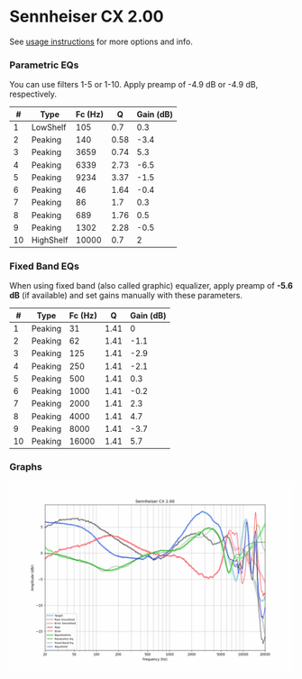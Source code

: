# Sennheiser CX 2.00
See [usage instructions](https://github.com/jaakkopasanen/AutoEq#usage) for more options and info.

### Parametric EQs
You can use filters 1-5 or 1-10. Apply preamp of -4.9 dB or -4.9 dB, respectively.

|   # | Type      |   Fc (Hz) |    Q |   Gain (dB) |
|-----|-----------|-----------|------|-------------|
|   1 | LowShelf  |       105 | 0.7  |         0.3 |
|   2 | Peaking   |       140 | 0.58 |        -3.4 |
|   3 | Peaking   |      3659 | 0.74 |         5.3 |
|   4 | Peaking   |      6339 | 2.73 |        -6.5 |
|   5 | Peaking   |      9234 | 3.37 |        -1.5 |
|   6 | Peaking   |        46 | 1.64 |        -0.4 |
|   7 | Peaking   |        86 | 1.7  |         0.3 |
|   8 | Peaking   |       689 | 1.76 |         0.5 |
|   9 | Peaking   |      1302 | 2.28 |        -0.5 |
|  10 | HighShelf |     10000 | 0.7  |         2   |

### Fixed Band EQs
When using fixed band (also called graphic) equalizer, apply preamp of **-5.6 dB** (if available) and set gains manually with these parameters.

|   # | Type    |   Fc (Hz) |    Q |   Gain (dB) |
|-----|---------|-----------|------|-------------|
|   1 | Peaking |        31 | 1.41 |         0   |
|   2 | Peaking |        62 | 1.41 |        -1.1 |
|   3 | Peaking |       125 | 1.41 |        -2.9 |
|   4 | Peaking |       250 | 1.41 |        -2.1 |
|   5 | Peaking |       500 | 1.41 |         0.3 |
|   6 | Peaking |      1000 | 1.41 |        -0.2 |
|   7 | Peaking |      2000 | 1.41 |         2.3 |
|   8 | Peaking |      4000 | 1.41 |         4.7 |
|   9 | Peaking |      8000 | 1.41 |        -3.7 |
|  10 | Peaking |     16000 | 1.41 |         5.7 |

### Graphs
![](./Sennheiser%20CX%202.00.png)
